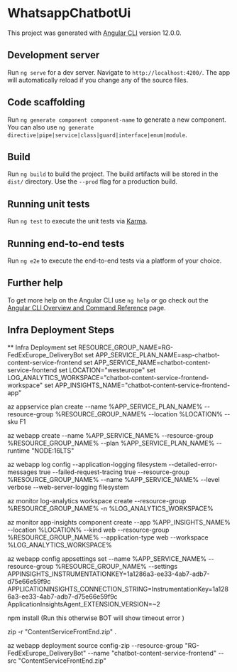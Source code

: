 # WhatsappChatbotUi

This project was generated with [Angular CLI](https://github.com/angular/angular-cli) version 12.0.0.

## Development server

Run `ng serve` for a dev server. Navigate to `http://localhost:4200/`. The app will automatically reload if you change any of the source files.

## Code scaffolding

Run `ng generate component component-name` to generate a new component. You can also use `ng generate directive|pipe|service|class|guard|interface|enum|module`.

## Build

Run `ng build` to build the project. The build artifacts will be stored in the `dist/` directory. Use the `--prod` flag for a production build.

## Running unit tests

Run `ng test` to execute the unit tests via [Karma](https://karma-runner.github.io).

## Running end-to-end tests

Run `ng e2e` to execute the end-to-end tests via a platform of your choice.

## Further help

To get more help on the Angular CLI use `ng help` or go check out the [Angular CLI Overview and Command Reference](https://angular.io/cli) page.


## Infra Deployment Steps

** Infra Deployment
set RESOURCE_GROUP_NAME=RG-FedExEurope_DeliveryBot
set APP_SERVICE_PLAN_NAME=asp-chatbot-content-service-frontend
set APP_SERVICE_NAME=chatbot-content-service-frontend
set LOCATION="westeurope"
set LOG_ANALYTICS_WORKSPACE="chatbot-content-service-frontend-workspace"
set APP_INSIGHTS_NAME="chatbot-content-service-frontend-app"

az appservice plan create --name %APP_SERVICE_PLAN_NAME% --resource-group %RESOURCE_GROUP_NAME% --location %LOCATION% --sku F1 

az webapp create --name %APP_SERVICE_NAME% --resource-group %RESOURCE_GROUP_NAME% --plan %APP_SERVICE_PLAN_NAME% --runtime "NODE:16LTS"

az webapp log config --application-logging filesystem --detailed-error-messages true --failed-request-tracing true --resource-group %RESOURCE_GROUP_NAME%  --name %APP_SERVICE_NAME% --level verbose --web-server-logging filesystem

az monitor log-analytics workspace create --resource-group %RESOURCE_GROUP_NAME% -n %LOG_ANALYTICS_WORKSPACE%

az monitor app-insights component create --app %APP_INSIGHTS_NAME% --location %LOCATION% --kind web --resource-group %RESOURCE_GROUP_NAME% --application-type web --workspace %LOG_ANALYTICS_WORKSPACE%

az webapp config appsettings set --name %APP_SERVICE_NAME% --resource-group %RESOURCE_GROUP_NAME% --settings APPINSIGHTS_INSTRUMENTATIONKEY=1a1286a3-ee33-4ab7-adb7-d75e66e59f9c APPLICATIONINSIGHTS_CONNECTION_STRING=InstrumentationKey=1a1286a3-ee33-4ab7-adb7-d75e66e59f9c ApplicationInsightsAgent_EXTENSION_VERSION=~2


npm install (Run this otherwise BOT will show timeout error )

zip -r "ContentServiceFrontEnd.zip" . 

az webapp deployment source config-zip --resource-group "RG-FedExEurope_DeliveryBot" --name "chatbot-content-service-frontend" --src "ContentServiceFrontEnd.zip"